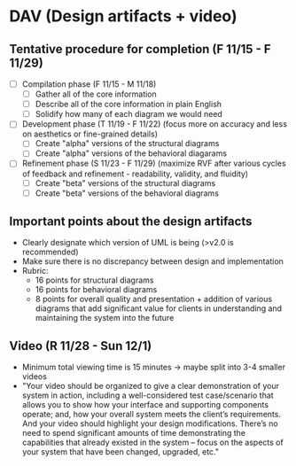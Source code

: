# DAV (Design artifacts + video)
## Tentative procedure for completion (F 11/15 - F 11/29)
- [ ] Compilation phase (F 11/15 - M 11/18)
  - [ ] Gather all of the core information
  - [ ] Describe all of the core information in plain English
  - [ ] Solidify how many of each diagram we would need

- [ ] Development phase (T 11/19 - F 11/22) (focus more on accuracy and less on aesthetics or fine-grained details)
  - [ ] Create "alpha" versions of the structural diagrams
  - [ ] Create "alpha" versions of the behavioral diagarams

- [ ] Refinement phase (S 11/23 - F 11/29) (maximize RVF after various cycles of feedback and refinement - readability, validity, and fluidity)
  - [ ] Create "beta" versions of the structural diagrams
  - [ ] Create "beta" versions of the behavioral diagrams

## Important points about the design artifacts
- Clearly designate which version of UML is being (>v2.0 is recommended)
- Make sure there is no discrepancy between design and implementation
- Rubric:
  - 16 points for structural diagrams
  - 16 points for behavioral diagrams
  - 8 points for overall quality and presentation + addition of various diagrams that add significant value for clients in understanding and maintaining the system into the future

## Video (R 11/28 - Sun 12/1)
- Minimum total viewing time is 15 minutes -> maybe split into 3-4 smaller videos
- "Your video should be organized to give a clear demonstration of your system in action, including a well-considered test case/scenario that allows you to show how your interface and supporting components operate; and, how your overall system meets the client’s requirements. And your video should highlight your design modifications. There’s no need to spend significant amounts of time demonstrating the capabilities that already existed in the system – focus on the aspects of your system that have been changed, upgraded, etc."
